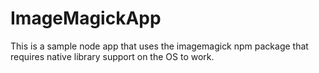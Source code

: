 # ImageMagickApp
This is a sample node app that uses the imagemagick npm package that requires native library support on the OS to work.
